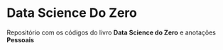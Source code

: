 # Data Science Do Zero
Repositório com os códigos do livro **Data Science do Zero** e anotações **Pessoais**

